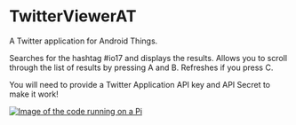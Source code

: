 # TwitterViewerAT
A Twitter application for Android Things.

Searches for the hashtag #io17 and displays the results.
Allows you to scroll through the list of results by pressing A and B.
Refreshes if you press C.

You will need to provide a Twitter Application API key and API Secret to make it work!

[![Image of the code running on a Pi](http://img.yout.ube.com/vi/2gRxAm0jWAU/0.jpg)](http://www.youtube.com/watch?v=2gRxAm0jWAU "Android Things Twitter Viewer")